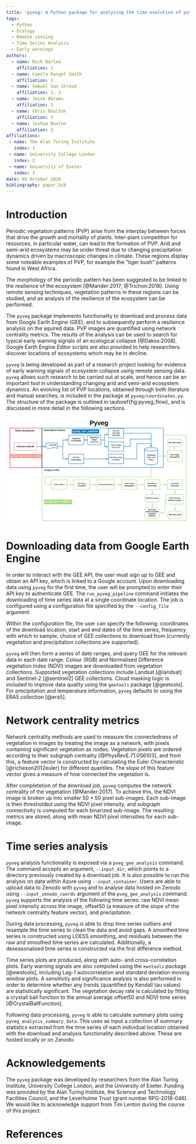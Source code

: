 ```yaml
---
title: 'pyveg: A Python package for analysing the time evolution of patterned vegetation using Google Earth Engine'
tags:
  - Python
  - Ecology
  - Remote sensing
  - Time Series Analysis
  - Early warnings
authors:
  - name: Nick Barlow
    affiliation: 1
  - name: Camila Rangel Smith
    affiliation: 1
  - name: Samuel Van Stroud
    affiliation: 1, 2
  - name: Jesse Abrams
    affiliation: 3
  - name: Chris Boulton
    affiliation: 3
  - name: Joshua Buxton
    affiliation: 3
affiliations:
 - name: The Alan Turing Institute
   index: 1
 - name: University College London
   index: 2
 - name: University of Exeter
   index: 3
date: 09 October 2020
bibliography: paper.bib
---
```


# Introduction

Periodic vegetation patterns (PVP) arise from the interplay between
forces that drive the growth and mortality of plants. Inter-plant
competition for resources, in particular water, can lead to the
formation of PVP. Arid and semi-arid ecosystems may be under threat
due to changing precipitation dynamics driven by macroscopic changes
in climate. These regions display some noteable examples of PVP,
for example the "tiger bush" patterns found in West Africa.

The morphology of the periodic pattern has been suggested to be
linked to the resilience of the ecosystem [@Mander:2017; @Trichon:2018].
Using remote sensing techniques,  vegetation patterns in these regions
can be studied, and an analysis of the resilience of the ecosystem can
be performed.

The `pyveg` package implements functionality to download and process data
from Google Earth Engine (GEE), and to subsequently perform a
resilience analysis on the aquired data. PVP images are quantified using
network centrality metrics. The results of the analysis can be used
to search for typical early warning signals of an ecological collapse
[@Dakos:2008]. Google Earth Engine Editor scripts are also provided to help
researchers discover locations of ecosystems which may be in
decline.

`pyveg` is being developed as part of a research project
looking for evidence of early warning signals of ecosystem
collapse using remote sensing data. `pyveg` allows such
research to be carried out at scale, and hence can be an
important tool in understanding changing arid and semi-arid
ecosystem dynamics. An evolving list of PVP locations, obtained through
both literature and manual searches, is included in the package at
`pyveg/coordinates.py`. The structure of the package is outlined in
\autoref{fig:pyveg_flow}, and is discussed in more detail in the
following sections.

![`pyveg` program flow.\label{fig:pyveg_flow}](pveg_flow.png)


# Downloading data from Google Earth Engine

In order to interact with the GEE API, the user must sign up to GEE
and obtain an API key, which is linked to a Google account. Upon downloading
data using `pyveg` for the first time, the
user will be prompted to enter their API key to authenticate GEE. The `run_pyveg_pipeline`
command initiates the downloading of time series data at a single
coordinate location. The job is configured using a configuration file
specified by the `--config_file` argument.

Within the configuration file, the user can specify the following:
coordinates of the download location, start and end dates of the
time series, frequency with which to sample, choice of GEE collections
to download from (currently vegetation and precipitation collections are
supported).

`pyveg` will then form a series of date ranges, and query GEE for the relevant
data in each date range. Colour (RGB) and Normalised Difference vegetation
Index (NDVI) images are downloaded from vegetation collections. Supported 
vegetation collections include Landsat [@landsat] and Sentinel-2 [@sentinel2] GEE
collections. Cloud masking
logic is included to improve data quality using the `geetools` package [@geetools].
For precipitation and temperature information, `pyveg` defaults to using the ERA5
collection [@era5].


# Network centrality metrics

Network centrality methods are used to measure the connectedness of vegetation
in images by treating the image as a network, with pixels containing significant
vegetation as nodes. Vegetation pixels are ordered according to their subgraph
centrality [@PhysRevE.71.056103], and from this, a feature vector is constructed
by calculating the Euler Characteristic [@richeson2012euler] for different quantiles.
The slope of this feature vector gives a measure of how connected the vegetation is.

After completetion of the download job, `pyveg` computes the network centrality
of the vegetation [@Mander:2017]. To achieve this, the NDVI image is broken up
into smaller $50 \times 50$ pixel sub-images. Each sub-image is then thresholded
using the NDVI pixel intensity, and subgraph connectivity is computed for each
binarized sub-image. The resulting metrics are stored, along with mean NDVI pixel
intensities for each sub-image.


# Time series analysis

`pyveg` analysis functionality is exposed via a `pveg_gee_analysis` command.
The command accepts an argument, `--input_dir`, which points to a directory
previously created by a download job. It is also possible to run this analysis
on data within Azure using `--input_container`. Users are able to upload data to Zenodo
with `pyveg` and to analyse data hosted on Zenodo using `--input_zenodo_coords` argument
of the `pveg_gee_analysis` command. `pyveg` supports the analysis of the
following time series: raw NDVI mean pixel intensity across the image, offset50
(a measure of the slope of the network centrality feature vector), and precipitation.

During data processing, `pyveg` is able
to drop time series outliers and resample the time series to clean the data
and avoid gaps. A smoothed time series is constructed using LOESS smoothing,
and residuals between the raw and smoothed time series are calculated.
Additionally, a deseasonalised time series is constructed via the first
difference method.

Time series plots are produced, along with auto- and cross-correlation plots.
Early warning signals are also computed using the `ewstools` package [@ewstools],
including Lag-1 autocorrelation and standard deviation moving window plots.
A sensitivity and significance analysis is also performed in order to determine
whether any trends (quantified by Kendall tau values) are statistically significant.
The vegetation decay rate is calculated by fitting a crystall ball function
to the annual average offset50 and NDVI time series [@CrystalBallFunction].

Following data processing, `pyveg` is able to calculate summary plots using
`pyveg_analysis_summary_data`. This uses as input a collection of summary statistics
extracted from the time series of each individual location obtained with the download
and analysis functionality described above. These are hosted locally or on Zenodo.


# Acknowledgements

The `pyveg` package was developed by researchers from the Alan Turing Institute,
University College London, and the University of Exeter.  Funding was provided by
the Alan Turing Institute, the Science and Technology Facilities Council, and the
Leverhulme Trust (grant number RPG-2018-046).
We would like to acknowledge support from Tim Lenton during the course of
this project.


# References
